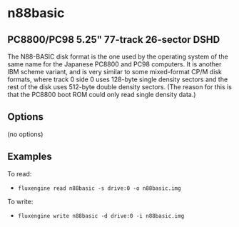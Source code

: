 n88basic
====
## PC8800/PC98 5.25" 77-track 26-sector DSHD
<!-- This file is automatically generated. Do not edit. -->

The N88-BASIC disk format is the one used by the operating system of the same
name for the Japanese PC8800 and PC98 computers. It is another IBM scheme
variant, and is very similar to some mixed-format CP/M disk formats, where
track 0 side 0 uses 128-byte single density sectors and the rest of the disk
uses 512-byte double density sectors. (The reason for this is that the PC8800
boot ROM could only read single density data.)

## Options

(no options)

## Examples

To read:

  - `fluxengine read n88basic -s drive:0 -o n88basic.img`

To write:

  - `fluxengine write n88basic -d drive:0 -i n88basic.img`

